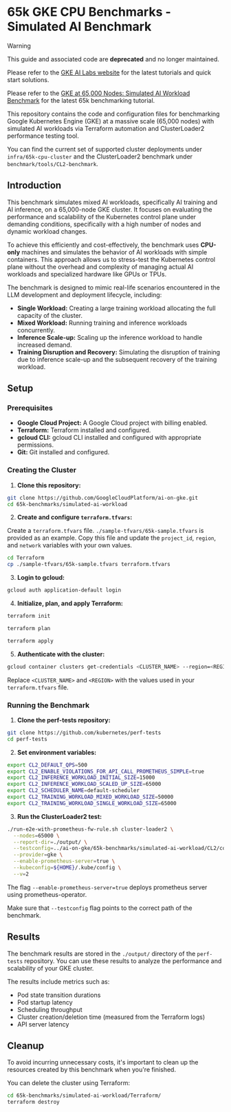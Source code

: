 # 65k GKE CPU Benchmarks - Simulated AI Benchmark

>[!WARNING]
>This guide and associated code are **deprecated** and no longer maintained.
>
>Please refer to the [GKE AI Labs website](https://gke-ai-labs.dev) for the latest tutorials and quick start solutions.
>
>Please refer to the [GKE at 65,000 Nodes: Simulated AI Workload Benchmark](https://gke-ai-labs.dev/docs/benchmarking/cpu-based-benchmark/) for the latest 65k benchmarking tutorial.

This repository contains the code and configuration files for benchmarking Google Kubernetes Engine (GKE) at a massive scale (65,000 nodes) with simulated AI workloads via Terraform automation and ClusterLoader2 performance testing tool.

You can find the current set of supported cluster deployments under `infra/65k-cpu-cluster` and the ClusterLoader2 benchmark under `benchmark/tools/CL2-benchmark`.

## Introduction

This benchmark simulates mixed AI workloads, specifically AI training and AI inference, on a 65,000-node GKE cluster. It focuses on evaluating the performance and scalability of the Kubernetes control plane under demanding conditions, specifically with a high number of nodes and dynamic workload changes.

To achieve this efficiently and cost-effectively, the benchmark uses **CPU-only** machines and simulates the behavior of AI workloads with simple containers. This approach allows us to stress-test the Kubernetes control plane without the overhead and complexity of managing actual AI workloads and specialized hardware like GPUs or TPUs.

The benchmark is designed to mimic real-life scenarios encountered in the LLM development and deployment lifecycle, including:

* **Single Workload:** Creating a large training workload allocating the full capacity of the cluster.
* **Mixed Workload:** Running training and inference workloads concurrently.
* **Inference Scale-up:** Scaling up the inference workload to handle increased demand.
* **Training Disruption and Recovery:** Simulating the disruption of training due to inference scale-up and the subsequent recovery of the training workload.


## Setup

### Prerequisites

* **Google Cloud Project:** A Google Cloud project with billing enabled.
* **Terraform:** Terraform installed and configured.
* **gcloud CLI:** gcloud CLI installed and configured with appropriate permissions.
* **Git:** Git installed and configured.


### Creating the Cluster


1. **Clone this repository:**

```bash
git clone https://github.com/GoogleCloudPlatform/ai-on-gke.git
cd 65k-benchmarks/simulated-ai-workload
```
2. **Create and configure `terraform.tfvars`:**

Create a `terraform.tfvars` file. `./sample-tfvars/65k-sample.tfvars` is provided as an example. Copy this file and update the `project_id`, `region`, and `network` variables with your own values.



```bash
cd Terraform
cp ./sample-tfvars/65k-sample.tfvars terraform.tfvars
```


3. **Login to gcloud:**


```bash
gcloud auth application-default login
```



4. **Initialize, plan, and apply Terraform:**


```bash
terraform init

terraform plan

terraform apply
```

5. **Authenticate with the cluster:**

```bash
gcloud container clusters get-credentials <CLUSTER_NAME> --region=<REGION>
```

Replace `<CLUSTER_NAME>` and `<REGION>` with the values used in your `terraform.tfvars` file.

### Running the Benchmark

1. **Clone the perf-tests repository:**


```bash
git clone https://github.com/kubernetes/perf-tests
cd perf-tests

```
2. **Set environment variables:**

```bash
export CL2_DEFAULT_QPS=500
export CL2_ENABLE_VIOLATIONS_FOR_API_CALL_PROMETHEUS_SIMPLE=true
export CL2_INFERENCE_WORKLOAD_INITIAL_SIZE=15000
export CL2_INFERENCE_WORKLOAD_SCALED_UP_SIZE=65000
export CL2_SCHEDULER_NAME=default-scheduler
export CL2_TRAINING_WORKLOAD_MIXED_WORKLOAD_SIZE=50000
export CL2_TRAINING_WORKLOAD_SINGLE_WORKLOAD_SIZE=65000
```
3. **Run the ClusterLoader2 test:**

```bash
./run-e2e-with-prometheus-fw-rule.sh cluster-loader2 \
  --nodes=65000 \
  --report-dir=./output/ \
  --testconfig=../ai-on-gke/65k-benchmarks/simulated-ai-workload/CL2/config.yaml \
  --provider=gke \
  --enable-prometheus-server=true \
  --kubeconfig=${HOME}/.kube/config \
  --v=2
```

The flag `--enable-prometheus-server=true` deploys prometheus server using prometheus-operator.

Make sure that `--testconfig` flag points to the correct path of the benchmark.

## Results

The benchmark results are stored in the `./output/` directory of the `perf-tests` repository. You can use these results to analyze the performance and scalability of your GKE cluster.

The results include metrics such as:

- Pod state transition durations
- Pod startup latency
- Scheduling throughput
- Cluster creation/deletion time (measured from the Terraform logs)
- API server latency


## Cleanup

To avoid incurring unnecessary costs, it's important to clean up the resources created by this benchmark when you're finished.


You can delete the cluster using Terraform:

```bash
cd 65k-benchmarks/simulated-ai-workload/Terraform/
terraform destroy
```